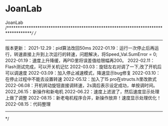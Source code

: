 # JoanLab
 JoanLab
/************************************************************************************/
/*
***************************************************************************************
版本更新：
2021-12.29：pid算法改回50ms
2022-01.19：运行一次停止后再运行，转速直接上升到上次运行的转速，问题解决，将Speed_Val.SumError = 0;
2022-01.19：速度上升降缓，再PID里将误差值给限幅再200。
2022-02.11：Flash测试完成，可以开关机记忆
2022-03.03：旋钮左右对调了一下,改了开机后可以调速度
2022-03.09：加入停止减速模式，降速显示bug修复
2022-03.10：在停止过程中不能去设置转速
2022-05.12：加入了15 pro在structs.h里改款式
2022-06.08：开机转动旋钮直接调转速，2s滴后表示设定成功，单按调时间。
2022_06.15：新操作和新电机
2022-06.22：速度上滤波了，然后速度显示处理上做了调整
2022-08.15：新老电机程序合并，新操作放弃！速度显示处理优化！
2022-08.15：代码整理
***************************************************************************************
*/

